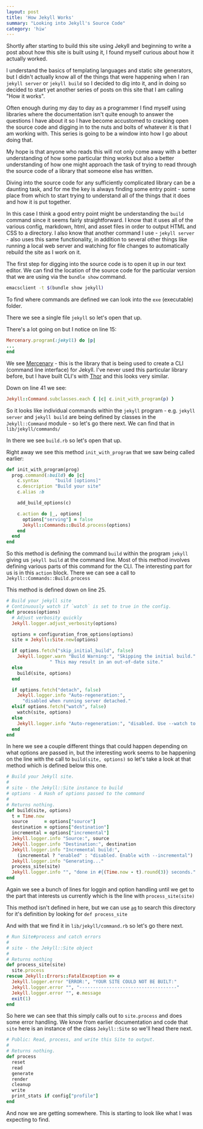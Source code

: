 ```yaml
---
layout: post
title: 'How Jekyll Works'
summary: "Looking into Jekyll's Source Code"
category: 'hiw'
---
```


Shortly after starting to build this site using Jekyll and beginning to write a post about how this site 
is built using it, I found myself curious about how it actually worked.

I understand the basics of templating languages and static site generators, but I didn't actually know all 
of the things that were happening when I ran `jekyll server` or `jekyll build` so I decided to dig into it,
and in doing so decided to start yet another series of posts on this site that I am calling "How it works".

Often enough during my day to day as a programmer I find myself using libraries where the documentation isn't
quite enough to answer the questions I have about it so I have become accustomed to cracking open the source code and 
digging in to the nuts and bolts of whatever it is that I am working with. This series is going to be a window into 
how I go about doing that. 

My hope is that anyone who reads this will not only come away with a better understanding of how some particular thing works but also
a better understanding of how one might approach the task of trying to read through the source code of a library that 
someone else has written.

Diving into the source code for any sufficiently complicated library can be a daunting task, and for me the key is always finding
some entry point - some place from which to start trying to understand all of the things that it does and how it is put together.

In this case I think a good entry point might be understanding the `build` command since it seems fairly straightforward. I know
that it uses all of the various config, markdown, html, and asset files in order to output HTML and CSS to a directory. I also 
know that another command I use - `jekyll server` - also uses this same functionality, in addition to several other things like
running a local web server and watching for file changes to automatically rebuild the site as I work on it.

The first step for digging into the source code is to open it up in our text editor. We can find the location of the source code
for the particular version that we are using via the `bundle show` command. 

```bash
emacsclient -t $(bundle show jekyll)
```

To find where commands are defined we can look into the `exe` (executable) folder.

There we see a single file `jekyll` so let's open that up.

There's a lot going on but I notice on line 15:

```ruby
Mercenary.program(:jekyll) do |p|
...
end
```

We see [Mercenary](https://github.com/jekyll/mercenary) - this is the library that is being used to create a CLI (command line interface)
for Jekyll.
I've never used this particular library before, but I have built CLI's with [Thor](https://github.com/erikhuda/thor) and this looks very similar.

Down on line 41 we see:

```ruby
Jekyll::Command.subclasses.each { |c| c.init_with_program(p) }
```

So it looks like individual commands within the `jekyll` program - e.g. `jekyll server` and `jekyll build` are being
defined by classes in the `Jekyll::Command` module - so let's go there next. We can find that in `lib/jekyll/commands/` 

In there we see `build.rb` so let's open that up. 

Right away we see this method `init_with_program` that we saw being called earlier:

```ruby
def init_with_program(prog)
  prog.command(:build) do |c|
    c.syntax      "build [options]"
    c.description "Build your site"
    c.alias :b

    add_build_options(c)

    c.action do |_, options|
      options["serving"] = false
      Jekyll::Commands::Build.process(options)
    end
  end
end
```

So this method is defining the command `build` within the program `jekyll` giving us `jekyll build` at the command line.
Most of this method involves defining various parts of this command for the CLI. The interesting part for us is in this `action` block.
There we can see a call to `Jekyll::Commands::Build.process`

This method is defined down on line 25.

```ruby
# Build your jekyll site
# Continuously watch if `watch` is set to true in the config.
def process(options)
  # Adjust verbosity quickly
  Jekyll.logger.adjust_verbosity(options)

  options = configuration_from_options(options)
  site = Jekyll::Site.new(options)

  if options.fetch("skip_initial_build", false)
    Jekyll.logger.warn "Build Warning:", "Skipping the initial build." \
                " This may result in an out-of-date site."
  else
    build(site, options)
  end

  if options.fetch("detach", false)
    Jekyll.logger.info "Auto-regeneration:",
      "disabled when running server detached."
  elsif options.fetch("watch", false)
    watch(site, options)
  else
    Jekyll.logger.info "Auto-regeneration:", "disabled. Use --watch to enable."
  end
end
```

In here we see a couple different things that could happen depending on what options are passed in, but the interesting
work seems to be happening on the line with the call to `build(site, options)` so let's take a look at that method
which is defined below this one.

```ruby
# Build your Jekyll site.
#
# site - the Jekyll::Site instance to build
# options - A Hash of options passed to the command
#
# Returns nothing.
def build(site, options)
  t = Time.now
  source      = options["source"]
  destination = options["destination"]
  incremental = options["incremental"]
  Jekyll.logger.info "Source:", source
  Jekyll.logger.info "Destination:", destination
  Jekyll.logger.info "Incremental build:",
    (incremental ? "enabled" : "disabled. Enable with --incremental")
  Jekyll.logger.info "Generating..."
  process_site(site)
  Jekyll.logger.info "", "done in #{(Time.now - t).round(3)} seconds."
end
```

Again we see a bunch of lines for loggin and option handling until we get to the part that interests us currently which is the line with 
`process_site(site)`

This method isn't defined in here, but we can use [`ag`](https://github.com/ggreer/the_silver_searcher) to search this directory
for it's definition by looking for `def process_site`

And with that we find it in `lib/jekyll/command.rb` so let's go there next.

```ruby
# Run Site#process and catch errors
#
# site - the Jekyll::Site object
#
# Returns nothing
def process_site(site)
  site.process
rescue Jekyll::Errors::FatalException => e
  Jekyll.logger.error "ERROR:", "YOUR SITE COULD NOT BE BUILT:"
  Jekyll.logger.error "", "------------------------------------"
  Jekyll.logger.error "", e.message
  exit(1)
end
```

So here we can see that this simply calls out to `site.process` and does some error handling.
We know from earlier documentation and code that `site` here is an instance of the class `Jekyll::Site` so we'll head there next.

```ruby
# Public: Read, process, and write this Site to output.
#
# Returns nothing.
def process
  reset
  read
  generate
  render
  cleanup
  write
  print_stats if config["profile"]
end
```

And now we are getting somewhere. This is starting to look like what I was expecting to find.




